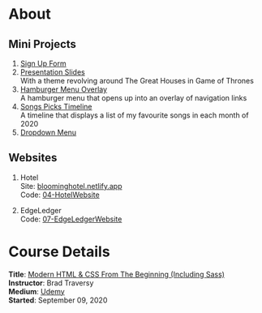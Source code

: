 # About
## Mini Projects
1. [Sign Up Form](https://github.com/acyein/modern-html-css/tree/master/03-CSSBasics)
2. [Presentation Slides](https://github.com/acyein/modern-html-css/tree/master/10-MiniProjects/01-PresentationSlides)  
With a theme revolving around The Great Houses in Game of Thrones
3. [Hamburger Menu Overlay](https://github.com/acyein/modern-html-css/tree/master/10-MiniProjects/02-HamburgerMenuOverlay)  
A hamburger menu that opens up into an overlay of navigation links
4. [Songs Picks Timeline](https://github.com/acyein/modern-html-css/tree/master/10-MiniProjects/03-SongPicksTimeline)  
A timeline that displays a list of my favourite songs in each month of 2020
5. [Dropdown Menu](https://github.com/acyein/modern-html-css/tree/master/10-MiniProjects/04-DropdownMenu)

## Websites
1. Hotel  
Site:  [bloominghotel.netlify.app](https://bloominghotel.netlify.app/)  
Code: [04-HotelWebsite](https://github.com/acyein/modern-html-css/tree/master/04-HotelWebsite)

2. EdgeLedger  
Code:  [07-EdgeLedgerWebsite](https://github.com/acyein/modern-html-css/tree/master/07-EdgeLedgerWebsite)


# Course Details
**Title**: [Modern HTML & CSS From The Beginning (Including Sass)](https://www.udemy.com/course/modern-html-css-from-the-beginning/)  
**Instructor**: Brad Traversy  
**Medium**: [Udemy](https://www.udemy.com/)  
**Started**: September 09, 2020  